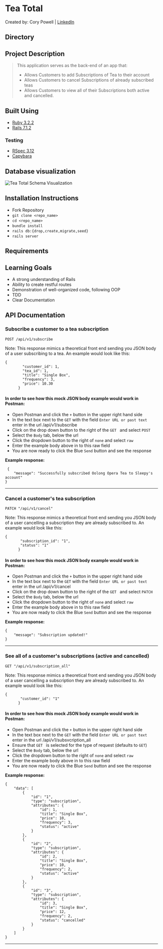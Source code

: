 # Tea Total
Created by: Cory Powell | [LinkedIn](https://www.linkedin.com/in/coryrpow/)
## Directory
<!-- - [Project Description](https://github.com/coryrpow/sweater_weather?tab=readme-ov-file#project-description)
- [Dates](https://github.com/coryrpow/sweater_weather?tab=readme-ov-file#datess)
- [Built Using](https://github.com/coryrpow/sweater_weather?tab=readme-ov-file#built-using)
- [Testing](https://github.com/coryrpow/sweater_weather?tab=readme-ov-file#testing)
- [Installation Instructions](https://github.com/coryrpow/sweater_weather?tab=readme-ov-file#installation-instructions)
- [Requirements](https://github.com/coryrpow/sweater_weather?tab=readme-ov-file#requirements)
- [Learning Goals](https://github.com/coryrpow/sweater_weather?tab=readme-ov-file#learning-goals)
- [API Documentation](https://github.com/coryrpow/sweater_weather?tab=readme-ov-file#api-documentation)
  - [GET forecast](https://github.com/coryrpow/sweater_weather?tab=readme-ov-file#retrieve-weather-forecast-for-a-city)
  - [POST users](https://github.com/coryrpow/sweater_weather?tab=readme-ov-file#user-registration)
  - [POST login](https://github.com/coryrpow/sweater_weather?tab=readme-ov-file#login)
  - [POST Road Trip](https://github.com/coryrpow/sweater_weather?tab=readme-ov-file#road-trip) -->

  
## Project Description
> This application serves as the back-end of an app that:
> - Allows Customers to add Subscriptions of Tea to their account
> - Allows Customers to cancel Subscriptions of already subscribed teas
> - Allows Customers to view all of their Subscriptions both active and cancelled.

## Built Using
- [Ruby 3.2.2](https://github.com/ruby/ruby)
- [Rails 7.1.2](https://github.com/rails/rails)

### Testing
- [RSpec 3.12](https://github.com/rspec/rspec-rails)
- [Capybara](https://github.com/teamcapybara/capybara)

## Database visualization
![Tea Total Schema Visualization](https://gist.github.com/assets/132625822/6b21f5fe-ea09-416a-9abf-73e024d00d60)

## Installation Instructions
 - Fork Repository
 - `git clone <repo_name>`
 - `cd <repo_name>`
 - `bundle install`   
 - `rails db:{drop,create,migrate,seed}`
 - `rails server` 


## Requirements


## Learning Goals
- A strong understanding of Rails
- Ability to create restful routes
- Demonstration of well-organized code, following OOP
- TDD
- Clear Documentation

## API Documentation

### Subscribe a customer to a tea subscription

`POST /api/v1/subscribe`

Note: This response mimics a theoretical front end sending you JSON body of a user subscribing to a tea. An example would look like this:
```
{
        "customer_id": 1,
        "tea_id": 1,
        "title": "Single Box",
        "frequency": 3,
        "price": 10.30
      }

```
#### In order to see how this mock JSON body example would work in Postman:
- Open Postman and click the `+` button in the upper right hand side
- In the text box next to the `GET` with the field `Enter URL or past text` enter in the url <your localhost>/api/v1/subscribe
- Click on the drop down button to the right of the `GET ` and select `POST`
- Select the `Body` tab, below the url
- Click the dropdown button to the right of `none` and select `raw`
- Enter the example body above in to this raw field
- You are now ready to click the Blue `Send` button and see the response

**Example response:**
```
 {
    "message": "Successfully subscribed Oolong Opera Tea to Sleepy's account"
}

```
___
### Cancel a customer's tea subscription

`PATCH "/api/v1/cancel"`

Note: This response mimics a theoretical front end sending you JSON body of a user cancelling a subscription they are already subscribed to. An example would look like this:
```
{
       "subscription_id": "1",
       "status": "1"
      }

```
#### In order to see how this mock JSON body example would work in Postman:
- Open Postman and click the `+` button in the upper right hand side
- In the text box next to the `GET` with the field `Enter URL or past text` enter in the url <your localhost>/api/v1/cancel
- Click on the drop down button to the right of the `GET ` and select `PATCH`
- Select the `Body` tab, below the url
- Click the dropdown button to the right of `none` and select `raw`
- Enter the example body above in to this raw field
- You are now ready to click the Blue `Send` button and see the response


**Example response:**
```
{
    "message": "Subscription updated!"
}

```

___
### See all of a customer's subscriptions (active and cancelled)

`GET "/api/v1/subscription_all"`

Note: This response mimics a theoretical front end sending you JSON body of a user cancelling a subscription they are already subscribed to. An example would look like this:
```
{
       "customer_id": "1"
      }

```
#### In order to see how this mock JSON body example would work in Postman:
- Open Postman and click the `+` button in the upper right hand side
- In the text box next to the `GET` with the field `Enter URL or past text` enter in the url <your localhost>/api/v1/subsvcription_all
- Ensure that `GET ` is selected for the type of request (defaults to `GET`)
- Select the `Body` tab, below the url
- Click the dropdown button to the right of `none` and select `raw`
- Enter the example body above in to this raw field
- You are now ready to click the Blue `Send` button and see the response



**Example response:**
```
{
    "data": [
        {
            "id": "1",
            "type": "subscription",
            "attributes": {
                "id": 1,
                "title": "Single Box",
                "price": 10,
                "frequency": 3,
                "status": "active"
            }
        },
        {
            "id": "2",
            "type": "subscription",
            "attributes": {
                "id": 2,
                "title": "Single Box",
                "price": 10,
                "frequency": 2,
                "status": "active"
            }
        },
        {
            "id": "3",
            "type": "subscription",
            "attributes": {
                "id": 3,
                "title": "Single Box",
                "price": 12,
                "frequency": 2,
                "status": "cancelled"
            }
        }
    ]
}

```
___
